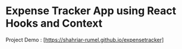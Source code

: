 # Expense Tracker App using React Hooks and Context

Project Demo : [https://shahriar-rumel.github.io/expensetracker]
